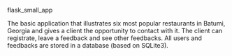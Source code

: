 flask_small_app

The basic application that illustrates six most popular restaurants in Batumi, Georgia and gives a client the opportunity to contact with it.
The client can registrate, leave a feedback and see other feedbacks. All users and feedbacks are stored in a database (based on SQLite3).
